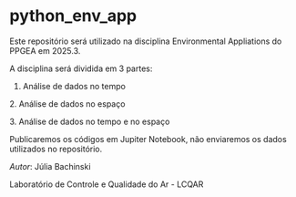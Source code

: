 # python\_env\_app

Este repositório será utilizado na disciplina Environmental Appliations do PPGEA em 2025.3.

A disciplina será dividida em 3 partes:



1. Análise de dados no tempo

2\. Análise de dados no espaço

3\. Análise de dados no tempo e no espaço



Publicaremos os códigos em Jupiter Notebook, não enviaremos os dados utilizados no repositório.



*Autor*: Júlia Bachinski

Laboratório de Controle e Qualidade do Ar - LCQAR

